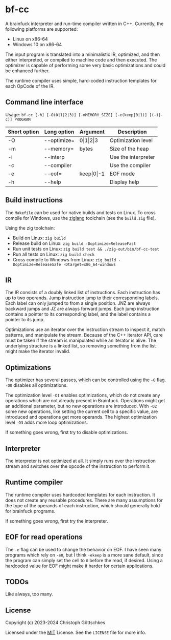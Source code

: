 # bf-cc

A brainfuck interpreter and run-time compiler written in C++. Currently, the
following platforms are supported:

- Linux on x86-64
- Windows 10 on x86-64

The input program is translated into a minimalistic IR, optimized, and then
either interpreted, or compiled to machine code and then executed.
The optimizer is capable of performing some very basic optimizations and
could be enhanced further.

The runtime compiler uses simple, hard-coded instruction templates for each
OpCode of the IR.

## Command line interface

Usage: `bf-cc [-h] [-O(0|1|2|3)] [-mMEMORY_SIZE] [-e(keep|0|1)] [(-i|-c)] PROGRAM`

| Short option | Long option | Argument    | Description         |
|--------------|-------------|-------------|---------------------|
| -O           | --optimize= | 0\|1\|2\|3  | Optimization level  |
| -m           | --memory=   | bytes       | Size of the heap    |
| -i           | --interp    |             | Use the interpreter |
| -c           | --compiler  |             | Use the compiler    |
| -e           | --eof=      | keep\|0\|-1 | EOF mode            |
| -h           | --help      |             | Display help        |

## Build instructions

The `Makefile` can be used for native builds and tests on Linux.  To cross compile
for Windows, use the [ziglang](https://ziglang.org/) toolchain
(see the `build.zig` file).

Using the zig toolchain:

- Build on Linux: `zig build`
- Release build on Linux: `zig build -Doptimize=ReleaseFast`
- Run unit tests on Linux: `zig build test && ./zig-out/bin/bf-cc-test`
- Run all tests on Linux: `zig build check`
- Cross compile to Windows from Linux: `zig build -Doptimize=ReleaseSafe -Dtarget=x86_64-windows`

## IR

The IR consists of a doubly linked list of instructions.  Each instruction has
up to two operands.  Jump instruction jump to their corresponding labels.  Each
label can only jumped to from a single position.  JNZ are always backward jumps
and JZ are always forward jumps.  Each jump instruction contains a pointer to
its corresponding label, and the label contains a pointer to its jump.

Optimizations use an iterator over the instruction stream to inspect it, match
patterns, and manipulate the stream.  Because of the C++ iterator API, care must
be taken if the stream is manipulated while an iterator is alive.  The underlying
structure is a linked list, so removing something from the list might make the
iterator invalid.

## Optimizations

The optimizer has several passes, which can be controlled using the `-O` flag.
`-O0` disables all optimizations.

The optimization level `-O1` enables optimizations, which do not create any 
operations which are not already present in Brainfuck.  Operations might get 
an additional parameter, but no new operations are introduced.  With `-O2` 
some new operations, like setting the current cell to a specific value, are 
introduced and operations get more operands. The highest optimization level
`-O3` adds more loop optimizations.

If something goes wrong, first try to disable optimizations.

## Interpreter

The interpreter is not optimized at all. It simply runs over the instruction 
stream and switches over the opcode of the instruction to perform it.

## Runtime compiler

The runtime compiler uses hardcoded templates for each instruction.  It does not
create any reusable procedures.  There are many assumptions for the type of the
operands of each instruction, which should generally hold for brainfuck programs.

If something goes wrong, first try the interpreter.

## EOF for read operations

The `-e` flag can be used to change the behavior on EOF.  I have seen many 
programs which rely on `-e0`, but I think `-ekeep` is a more sane default, since
the program can simply set the cell to `0` before the read, if desired.  Using a
hardcoded value for EOF might make it harder for certain applications.

## TODOs

Like always, too many.

## License

Copyright (c) 2023-2024 Christoph Göttschkes

Licensed under the [MIT](https://opensource.org/licenses/MIT) License.
See the `LICENSE` file for more info.
